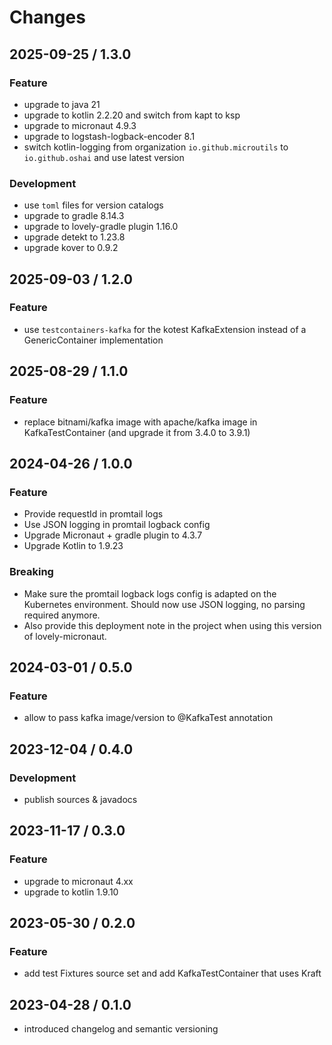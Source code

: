 # Changes

## 2025-09-25 / 1.3.0

### Feature

- upgrade to java 21
- upgrade to kotlin 2.2.20 and switch from kapt to ksp
- upgrade to micronaut 4.9.3
- upgrade to logstash-logback-encoder 8.1
- switch kotlin-logging from organization `io.github.microutils` to `io.github.oshai` and use latest version

### Development

- use `toml` files for version catalogs
- upgrade to gradle 8.14.3
- upgrade to lovely-gradle plugin 1.16.0
- upgrade detekt to 1.23.8
- upgrade kover to 0.9.2

## 2025-09-03 / 1.2.0

### Feature

- use `testcontainers-kafka` for the kotest KafkaExtension instead of a GenericContainer implementation

## 2025-08-29 / 1.1.0

### Feature

- replace bitnami/kafka image with apache/kafka image in KafkaTestContainer (and upgrade it from 3.4.0 to 3.9.1)

## 2024-04-26 / 1.0.0

### Feature

- Provide requestId in promtail logs
- Use JSON logging in promtail logback config
- Upgrade Micronaut + gradle plugin to 4.3.7
- Upgrade Kotlin to 1.9.23

### Breaking

- Make sure the promtail logback logs config is adapted on the Kubernetes 
  environment. Should now use JSON logging, no parsing required anymore.
- Also provide this deployment note in the project when using this
  version of lovely-micronaut.

## 2024-03-01 / 0.5.0

### Feature

- allow to pass kafka image/version to @KafkaTest annotation

## 2023-12-04 / 0.4.0

### Development

- publish sources & javadocs

## 2023-11-17 / 0.3.0

### Feature

- upgrade to  micronaut 4.xx
- upgrade to kotlin 1.9.10

## 2023-05-30 / 0.2.0

### Feature

- add test Fixtures source set and add KafkaTestContainer that uses Kraft

## 2023-04-28 / 0.1.0

- introduced changelog and semantic versioning
